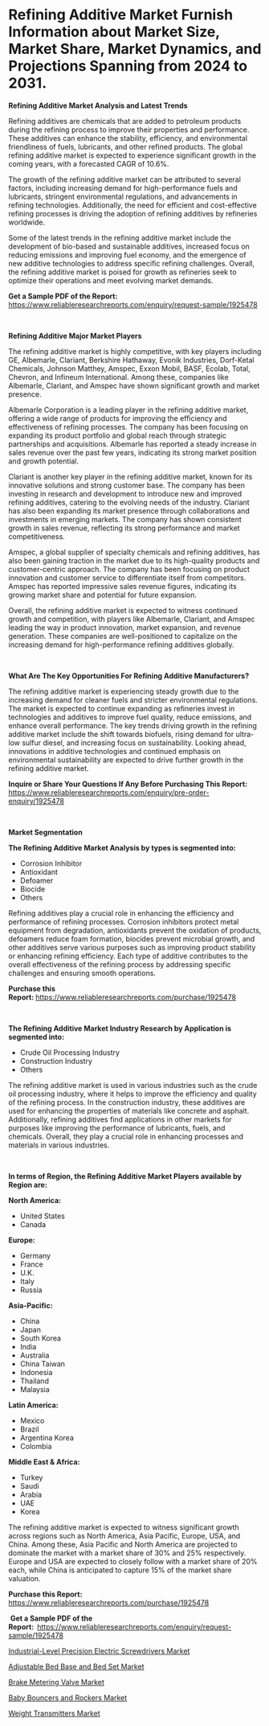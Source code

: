 <p><h1>Refining Additive Market Furnish Information about Market Size, Market Share, Market Dynamics, and Projections Spanning from 2024 to 2031.</h1></p><p><strong>Refining Additive Market Analysis and Latest Trends</strong></p>
<p><p>Refining additives are chemicals that are added to petroleum products during the refining process to improve their properties and performance. These additives can enhance the stability, efficiency, and environmental friendliness of fuels, lubricants, and other refined products. The global refining additive market is expected to experience significant growth in the coming years, with a forecasted CAGR of 10.6%.</p><p>The growth of the refining additive market can be attributed to several factors, including increasing demand for high-performance fuels and lubricants, stringent environmental regulations, and advancements in refining technologies. Additionally, the need for efficient and cost-effective refining processes is driving the adoption of refining additives by refineries worldwide.</p><p>Some of the latest trends in the refining additive market include the development of bio-based and sustainable additives, increased focus on reducing emissions and improving fuel economy, and the emergence of new additive technologies to address specific refining challenges. Overall, the refining additive market is poised for growth as refineries seek to optimize their operations and meet evolving market demands.</p></p>
<p><strong>Get a Sample PDF of the Report:&nbsp;</strong> <a href="https://www.reliableresearchreports.com/enquiry/request-sample/1925478">https://www.reliableresearchreports.com/enquiry/request-sample/1925478</a></p>
<p>&nbsp;</p>
<p><strong>Refining Additive Major Market Players</strong></p>
<p><p>The refining additive market is highly competitive, with key players including GE, Albemarle, Clariant, Berkshire Hathaway, Evonik Industries, Dorf-Ketal Chemicals, Johnson Matthey, Amspec, Exxon Mobil, BASF, Ecolab, Total, Chevron, and Infineum International. Among these, companies like Albemarle, Clariant, and Amspec have shown significant growth and market presence.</p><p>Albemarle Corporation is a leading player in the refining additive market, offering a wide range of products for improving the efficiency and effectiveness of refining processes. The company has been focusing on expanding its product portfolio and global reach through strategic partnerships and acquisitions. Albemarle has reported a steady increase in sales revenue over the past few years, indicating its strong market position and growth potential.</p><p>Clariant is another key player in the refining additive market, known for its innovative solutions and strong customer base. The company has been investing in research and development to introduce new and improved refining additives, catering to the evolving needs of the industry. Clariant has also been expanding its market presence through collaborations and investments in emerging markets. The company has shown consistent growth in sales revenue, reflecting its strong performance and market competitiveness.</p><p>Amspec, a global supplier of specialty chemicals and refining additives, has also been gaining traction in the market due to its high-quality products and customer-centric approach. The company has been focusing on product innovation and customer service to differentiate itself from competitors. Amspec has reported impressive sales revenue figures, indicating its growing market share and potential for future expansion.</p><p>Overall, the refining additive market is expected to witness continued growth and competition, with players like Albemarle, Clariant, and Amspec leading the way in product innovation, market expansion, and revenue generation. These companies are well-positioned to capitalize on the increasing demand for high-performance refining additives globally.</p></p>
<p>&nbsp;</p>
<p><strong>What Are The Key Opportunities For Refining Additive Manufacturers?</strong></p>
<p><p>The refining additive market is experiencing steady growth due to the increasing demand for cleaner fuels and stricter environmental regulations. The market is expected to continue expanding as refineries invest in technologies and additives to improve fuel quality, reduce emissions, and enhance overall performance. The key trends driving growth in the refining additive market include the shift towards biofuels, rising demand for ultra-low sulfur diesel, and increasing focus on sustainability. Looking ahead, innovations in additive technologies and continued emphasis on environmental sustainability are expected to drive further growth in the refining additive market.</p></p>
<p><strong>Inquire or Share Your Questions If Any Before Purchasing This Report:</strong> <a href="https://www.reliableresearchreports.com/enquiry/pre-order-enquiry/1925478">https://www.reliableresearchreports.com/enquiry/pre-order-enquiry/1925478</a></p>
<p>&nbsp;</p>
<p><strong>Market Segmentation</strong></p>
<p><strong>The Refining Additive Market Analysis by types is segmented into:</strong></p>
<p><ul><li>Corrosion Inhibitor</li><li>Antioxidant</li><li>Defoamer</li><li>Biocide</li><li>Others</li></ul></p>
<p><p>Refining additives play a crucial role in enhancing the efficiency and performance of refining processes. Corrosion inhibitors protect metal equipment from degradation, antioxidants prevent the oxidation of products, defoamers reduce foam formation, biocides prevent microbial growth, and other additives serve various purposes such as improving product stability or enhancing refining efficiency. Each type of additive contributes to the overall effectiveness of the refining process by addressing specific challenges and ensuring smooth operations.</p></p>
<p><strong>Purchase this Report:&nbsp;</strong><a href="https://www.reliableresearchreports.com/purchase/1925478">https://www.reliableresearchreports.com/purchase/1925478</a></p>
<p>&nbsp;</p>
<p><strong>The Refining Additive Market Industry Research by Application is segmented into:</strong></p>
<p><ul><li>Crude Oil Processing Industry</li><li>Construction Industry</li><li>Others</li></ul></p>
<p><p>The refining additive market is used in various industries such as the crude oil processing industry, where it helps to improve the efficiency and quality of the refining process. In the construction industry, these additives are used for enhancing the properties of materials like concrete and asphalt. Additionally, refining additives find applications in other markets for purposes like improving the performance of lubricants, fuels, and chemicals. Overall, they play a crucial role in enhancing processes and materials in various industries.</p></p>
<p>&nbsp;</p>
<p><strong>In terms of Region, the Refining Additive Market Players available by Region are:</strong></p>
<p>
    <p> <strong> North America: </strong>
        <ul>
            <li>United States</li>
            <li>Canada</li>
        </ul>
        </p> 
    <p> <strong> Europe: </strong>
        <ul>
            <li>Germany</li>
            <li>France</li>
            <li>U.K.</li>
            <li>Italy</li>
            <li>Russia</li>
        </ul>
        </p> 
    <p> <strong> Asia-Pacific: </strong>
        <ul>
            <li>China</li>
            <li>Japan</li>
            <li>South Korea</li>
            <li>India</li>
            <li>Australia</li>
            <li>China Taiwan</li>
            <li>Indonesia</li>
            <li>Thailand</li>
            <li>Malaysia</li>
        </ul>
        </p> 
    <p> <strong> Latin America: </strong>
        <ul>
            <li>Mexico</li>
            <li>Brazil</li>
            <li>Argentina Korea</li>
            <li>Colombia</li>
        </ul>
        </p> 
    <p> <strong> Middle East & Africa: </strong>
        <ul>
            <li>Turkey</li>
            <li>Saudi</li>
            <li>Arabia</li>
            <li>UAE</li>
            <li>Korea</li>
        </ul>
    </p>
    </p>
<p><p>The refining additive market is expected to witness significant growth across regions such as North America, Asia Pacific, Europe, USA, and China. Among these, Asia Pacific and North America are projected to dominate the market with a market share of 30% and 25% respectively. Europe and USA are expected to closely follow with a market share of 20% each, while China is anticipated to capture 15% of the market share valuation.</p></p>
<p><strong>Purchase this Report: </strong><a href="https://www.reliableresearchreports.com/purchase/1925478">https://www.reliableresearchreports.com/purchase/1925478</a></p>
<p>&nbsp;<strong>Get a Sample PDF of the Report:&nbsp;&nbsp;</strong><a href="https://www.reliableresearchreports.com/enquiry/request-sample/1925478">https://www.reliableresearchreports.com/enquiry/request-sample/1925478</a></p>
<p><strong></strong></p>
<p><p><a href="https://extreme-scabiosa-c81.notion.site/Industrial-Level-Precision-Electric-Screwdrivers-Market-Research-Report-Reveals-The-Latest-Trends-An-3c2975e351e34bedbae4745a94b4c94c">Industrial-Level Precision Electric Screwdrivers Market</a></p><p><a href="https://adventurous-uranium-ef9.notion.site/Adjustable-Bed-Base-and-Bed-Set-Market-Size-and-Examines-its-Market-Scope-with-a-Primary-Focus-on--af1bb733b6324785917dbd1fd6b431d7">Adjustable Bed Base and Bed Set Market</a></p><p><a href="https://view.publitas.com/reportprime-1/brake-metering-valve-market-research-report-forecasted-for-period-from-2024-2031-by-market-type-market-application-and-region/">Brake Metering Valve Market</a></p><p><a href="https://carnation-joke-41f.notion.site/Baby-Bouncers-and-Rockers-Market-Research-Report-Provides-Critical-Insights-that-can-help-Shape-Busi-11553482f39546d5b8c28cb83c999bda">Baby Bouncers and Rockers Market</a></p><p><a href="https://view.publitas.com/reportprime-1/weight-transmitters-market-size-2024-2031-global-industrial-analysis-key-geographical-regions-market-share-top-key-players-product-types-and-forecast-research-report/">Weight Transmitters Market</a></p></p>